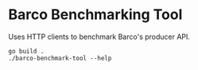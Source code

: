 # Barco Benchmarking Tool

Uses HTTP clients to benchmark Barco's producer API.

```shell
go build .
./barco-benchmark-tool --help
```
